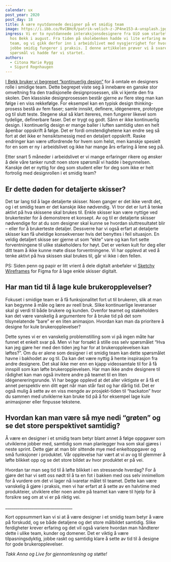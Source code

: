 ```yaml
---
calendar: ux
post_year: 2020
post_day: 18
title: Å være nyutdannede designer på et smidig team
image: https://i.ibb.co/RvCBHcR/patrik-velich-z-JP4ne153-A-unsplash.jpg
ingress: Vi er to nyutdannede interaksjonsdesignere fra UiO som startet å jobbe
  hos Bekk i august. Fra tiden på skolebenken hadde vi lite erfaring med smidige
  team, og vi gikk derfor inn i arbeidslivet med nysgjerrighet for hvordan det å
  jobbe smidig fungerer i praksis. I denne artikkelen prøver vi å svare på noen
  spørsmål vi hadde før vi startet.
authors:
  - Citona Marie Rygg
  - Sigurd Rognhaugen
---
```

[I Bekk bruker vi begrepet “kontinuerlig design”](https://blogg.bekk.no/kontinuerlig-design-5996f9786e1c) for å omtale en designers rolle i smidige team. Dette begrepet viste seg å innebære en ganske stor omveltning fra den tradisjonelle designprosessen, slik vi kjente den fra skolen. Den klassiske designprosessen består gjerne av flere steg man kan følge i en viss rekkefølge. For eksempel kan en typisk design thinking-prosess bestå av fem faser; samle innsikt, definere, idégenerere, prototype og til slutt teste. Stegene skal så klart itereres, men fungerer likevel som tydelige, definerbare faser. Det er trygt og godt. Sånn er ikke kontinuerlig design. I kontinuerlig design er mange baller i luften samtidig uten en helt åpenbar oppskrift å følge. Det er fordi omstendighetene kan endre seg så fort at det ikke er hensiktsmessig med en detaljert oppskrift. Raske endringer kan være utfordrende for hvem som helst, men kanskje spesielt for en som er ny i arbeidslivet og ikke har mange års erfaring å lene seg på.

Etter snart 5 måneder i arbeidslivet er vi mange erfaringer rikere og ønsker å dele våre tanker rundt noen store spørsmål vi hadde i begynnelsen. Kanskje det er nyttig for deg som student eller for deg som ikke er helt fortrolig med designrollen i et smidig team?

## Er dette døden for detaljerte skisser?

Det tar lang tid å lage detaljerte skisser. Noen ganger er det ikke verdt det, og i et smidig team er det kanskje ikke nødvendig. Vi tror det er lurt å tenke aktivt på hva skissene skal brukes til. Enkle skisser kan være nyttige ved brukertester for å demonstrere et konsept. Av og til er detaljerte skisser nødvendige for at du som designer skal kunne se hvordan sluttresultatet blir – eller for å brukerteste detaljer. Dessverre har vi også erfart at detaljerte skisser kan få uheldige konsekvenser hvis det benyttes i feil situasjon. En veldig detaljert skisse ser gjerne ut som “ekte” vare og kan fort sette forventningene til ulike stakeholders for høyt. Det er verken kult for deg eller ditt team å ikke kunne møte disse forventningene. Vi har opplevd at ved å tenke aktivt på hva skissen skal brukes til, går vi ikke i den fellen.

PS: Siden penn og papir er litt vrient å dele digitalt anbefaler vi [Sketchy Wireframes](https://www.figma.com/community/file/820762933996665437) for Figma for å lage enkle skisser digitalt.

## Har man tid til å lage kule brukeropplevelser?

Fokuset i smidige team er å få funksjonalitet fort ut til brukeren, slik at man kan begynne å måle og lære av reell bruk. Slike kontinuerlige leveranser skal gi verdi til både brukere og kunden. Ovenfor teamet og stakeholders kan det være vanskelig å argumentere for å bruke tid på det som tilsynelatende “bare” er en liten animasjon. Hvordan kan man da prioritere å designe for kule brukeropplevelser?

Dette synes vi er en vanskelig problemstilling som vi på ingen måte har funnet et enkelt svar på. Men vi har forsøkt å stille oss selv spørsmålet “Hva kan jeg gjøre her med den tiden jeg har for at brukeropplevelsen kan løftes?”. Om du er alene som designer i et smidig team kan dette spørsmålet havne i bakhodet av og til. Da kan det være nyttig å hente inspirasjon fra andre designere. Det skal ikke mer enn en kjapp videosamtale til for å få innspill som kan løfte brukeropplevelsen. Har man ikke andre designere til rådighet kan man også invitere andre på teamet til en liten idégenereringsrunde. Vi har begge opplevd at det aller viktigste er å få et annet perspektiv enn ditt eget når man står fast og har dårlig tid. Det er også mulig å sette av en viss mengde av prosjekt-tiden til “hackaton” hvor du sammen med utviklerne kan bruke tid på å for eksempel lage kule animasjoner eller finpusse tekstene.

## Hvordan kan man være så mye nedi “grøten” og se det store perspektivet samtidig?

Å være en designer i et smidig team betyr blant annet å følge oppgaver som utviklerne jobber med, samtidig som man planlegger hva som skal gjøres i neste sprint. Dette gjør at man blir sittende mye med enkeltoppgaver og små funksjoner i produktet. Vår opplevelse har vært at vi av og til glemmer å løfte blikket opp og se det store bildet av hvor produktet er på vei.

Hvordan tar man seg tid til å løfte blikket i en stressende hverdag? For å gjøre det har vi sett oss nødt til å ta en fot i bakken med oss selv innimellom for å vurdere om det vi lager nå ivaretar målet til teamet. Dette kan være vanskelig å gjøre i praksis, men vi har erfart at å sette av en halvtime med produkteier, utviklere eller noen andre på teamet kan være til hjelp for å forsikre seg om at vi er på riktig vei.

\_\_\_\_\_\_\_\_\_\_\_\_\_\_\_\_\_\_\_\_\_\_\_\_\_\_\_\_\_\_\_\__

Kort oppsummert kan vi si at å være designer i et smidig team betyr å være på forskudd, og se både detaljene og det store målbildet samtidig. Slike ferdigheter krever erfaring og det vil også variere hvordan man håndterer dette i ulike team, kunder og domener. Det er viktig å være tilpasningsdyktig, jobbe raskt og samtidig klare å sette av tid til å designe for gode brukeropplevelser.

*Takk Anna og Live for gjennomlesning og støtte!*
